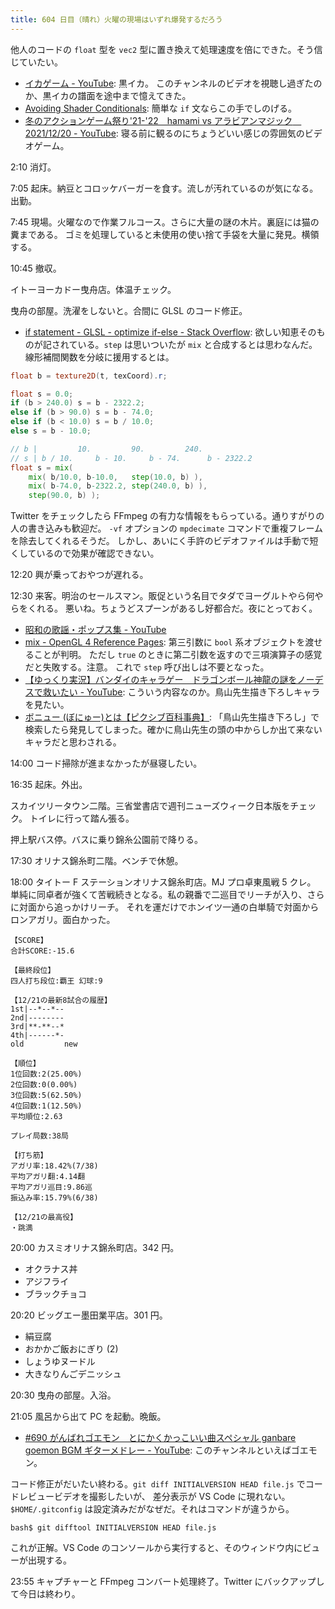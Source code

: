 ```yaml
---
title: 604 日目（晴れ）火曜の現場はいずれ爆発するだろう
---
```


他人のコードの `float` 型を `vec2` 型に置き換えて処理速度を倍にできた。そう信じていたい。

* [イカゲーム - YouTube](https://www.youtube.com/watch?v=hDRxsp4SX1g): 黒イカ。
  このチャンネルのビデオを視聴し過ぎたのか、黒イカの譜面を途中まで憶えてきた。
* [Avoiding Shader Conditionals](https://kv47.in/2017/07/12/ae80bd04-9ce1-4d57-b99f-4bb6feaa1c9d):
  簡単な `if` 文ならこの手でしのげる。
* [冬のアクションゲーム祭り'21-'22　hamami vs アラビアンマジック　2021/12/20 - YouTube](https://www.youtube.com/watch?v=nLuAvFlcN98):
  寝る前に観るのにちょうどいい感じの雰囲気のビデオゲーム。

2:10 消灯。

7:05 起床。納豆とコロッケバーガーを食す。流しが汚れているのが気になる。出勤。

7:45 現場。火曜なので作業フルコース。さらに大量の謎の木片。裏庭には猫の糞まである。
ゴミを処理していると未使用の使い捨て手袋を大量に発見。横領する。

10:45 撤収。

イトーヨーカドー曳舟店。体温チェック。

曳舟の部屋。洗濯をしないと。合間に GLSL のコード修正。

* [if statement - GLSL - optimize if-else - Stack Overflow](https://stackoverflow.com/questions/47597588/glsl-optimize-if-else):
  欲しい知恵そのものが記されている。`step` は思いついたが `mix` と合成するとは思わなんだ。
  線形補間関数を分岐に援用するとは。

```glsl
float b = texture2D(t, texCoord).r;

float s = 0.0;
if (b > 240.0) s = b - 2322.2;
else if (b > 90.0) s = b - 74.0;
else if (b < 10.0) s = b / 10.0;
else s = b - 10.0;

// b |         10.         90.         240.
// s | b / 10.     b - 10.     b - 74.      b - 2322.2
float s = mix(
    mix( b/10.0, b-10.0,   step(10.0, b) ),
    mix( b-74.0, b-2322.2, step(240.0, b) ),
    step(90.0, b) );
```

Twitter をチェックしたら FFmpeg の有力な情報をもらっている。通りすがりの人の書き込みも歓迎だ。
`-vf` オプションの `mpdecimate` コマンドで重複フレームを除去してくれるそうだ。
しかし、あいにく手許のビデオファイルは手動で短くしているので効果が確認できない。

12:20 興が乗っておやつが遅れる。

12:30 来客。明治のセールスマン。販促という名目でタダでヨーグルトやら何やらをくれる。
悪いね。ちょうどスプーンがあるし好都合だ。夜にとっておく。

* [昭和の歌謡・ポップス集 - YouTube](https://www.youtube.com/watch?v=5rYSwy2fwQ4)
* [mix - OpenGL 4 Reference Pages](https://www.khronos.org/registry/OpenGL-Refpages/gl4/html/mix.xhtml):
  第三引数に `bool` 系オブジェクトを渡せることが判明。
  ただし `true` のときに第二引数を返すので三項演算子の感覚だと失敗する。注意。
  これで `step` 呼び出しは不要となった。
* [【ゆっくり実況】バンダイのキャラゲー　ドラゴンボール神龍の謎をノーデスで救いたい - YouTube](https://www.youtube.com/watch?v=rAk_--ZxZkY):
  こういう内容なのか。鳥山先生描き下ろしキャラを見たい。
* [ボニュー (ぼにゅー)とは【ピクシブ百科事典】](https://dic.pixiv.net/a/%E3%83%9C%E3%83%8B%E3%83%A5%E3%83%BC):
  「鳥山先生描き下ろし」で検索したら発見してしまった。確かに鳥山先生の頭の中からしか出て来ないキャラだと思わされる。

14:00 コード掃除が進まなかったが昼寝したい。

16:35 起床。外出。

スカイツリータウン二階。三省堂書店で週刊ニューズウィーク日本版をチェック。
トイレに行って踏ん張る。

押上駅バス停。バスに乗り錦糸公園前で降りる。

17:30 オリナス錦糸町二階。ベンチで休憩。

18:00 タイトー F ステーションオリナス錦糸町店。MJ プロ卓東風戦 5 クレ。
単純に同卓者が強くて苦戦続きとなる。私の親番で二巡目でリーチが入り、さらに対面から追っかけリーチ。
それを運だけでホンイツ一通の白単騎で対面からロンアガリ。面白かった。

```text
【SCORE】
合計SCORE:-15.6

【最終段位】
四人打ち段位:覇王 幻球:9

【12/21の最新8試合の履歴】
1st|--*--*--
2nd|--------
3rd|**-**--*
4th|------*-
old         new

【順位】
1位回数:2(25.00%)
2位回数:0(0.00%)
3位回数:5(62.50%)
4位回数:1(12.50%)
平均順位:2.63

プレイ局数:38局

【打ち筋】
アガリ率:18.42%(7/38)
平均アガリ翻:4.14翻
平均アガリ巡目:9.86巡
振込み率:15.79%(6/38)

【12/21の最高役】
・跳満
```

20:00 カスミオリナス錦糸町店。342 円。

* オクラナス丼
* アジフライ
* ブラックチョコ

20:20 ビッグエー墨田業平店。301 円。

* 絹豆腐
* おかかご飯おにぎり (2)
* しょうゆヌードル
* 大きなりんごデニッシュ

20:30 曳舟の部屋。入浴。

21:05 風呂から出て PC を起動。晩飯。

* [&#x23;690 がんばれゴエモン　とにかくかっこいい曲スペシャル ganbare goemon BGM ギターメドレー - YouTube](https://www.youtube.com/watch?v=fcJ-plUHX0o):
  このチャンネルといえばゴエモン。

コード修正がだいたい終わる。`git diff INITIALVERSION HEAD file.js` でコードレビュービデオを撮影したいが、
差分表示が VS Code に現れない。`$HOME/.gitconfig` は設定済みだがなぜだ。それはコマンドが違うから。

```console
bash$ git difftool INITIALVERSION HEAD file.js
```

これが正解。VS Code のコンソールから実行すると、そのウィンドウ内にビューが出現する。

23:55 キャプチャーと FFmpeg コンバート処理終了。Twitter にバックアップして今日は終わり。
